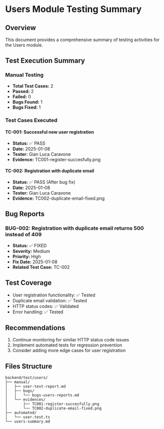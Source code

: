 # Users Module Testing Summary

## Overview
This document provides a comprehensive summary of testing activities for the Users module.

## Test Execution Summary

### Manual Testing
- **Total Test Cases:** 2
- **Passed:** 2
- **Failed:** 0
- **Bugs Found:** 1
- **Bugs Fixed:** 1

### Test Cases Executed

#### TC-001: Successful new user registration
- **Status:** ✅ PASS
- **Date:** 2025-01-08
- **Tester:** Gian Luca Caravone
- **Evidence:** TC001-register-succesfully.png

#### TC-002: Registration with duplicate email
- **Status:** ✅ PASS (After bug fix)
- **Date:** 2025-01-08
- **Tester:** Gian Luca Caravone
- **Evidence:** TC002-duplicate-email-fixed.png

## Bug Reports

### BUG-002: Registration with duplicate email returns 500 instead of 409
- **Status:** ✅ FIXED
- **Severity:** Medium
- **Priority:** High
- **Fix Date:** 2025-01-08
- **Related Test Case:** TC-002

## Test Coverage
- User registration functionality: ✅ Tested
- Duplicate email validation: ✅ Tested
- HTTP status codes: ✅ Validated
- Error handling: ✅ Tested

## Recommendations
1. Continue monitoring for similar HTTP status code issues
2. Implement automated tests for regression prevention
3. Consider adding more edge cases for user registration

## Files Structure
```
backend/test/users/
├── manual/
│   ├── user-test-report.md
│   ├── bugs/
│   │   └── bugs-users-reports.md
│   └── evidences/
│       ├── TC001-register-succesfully.png
│       └── TC002-duplicate-email-fixed.png
├── automated/
│   └── user.test.ts
└── users-summary.md
```
